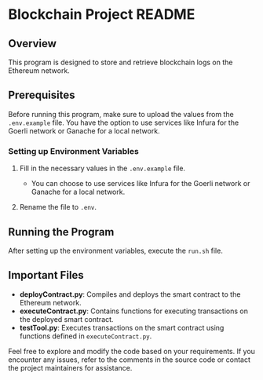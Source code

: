 # Blockchain Project README

## Overview

This program is designed to store and retrieve blockchain logs on the Ethereum network.

## Prerequisites

Before running this program, make sure to upload the values from the `.env.example` file. You have the option to use services like Infura for the Goerli network or Ganache for a local network.

### Setting up Environment Variables

1. Fill in the necessary values in the `.env.example` file.
   - You can choose to use services like Infura for the Goerli network or Ganache for a local network.

2. Rename the file to `.env`.

## Running the Program

After setting up the environment variables, execute the `run.sh` file.


## Important Files

- **deployContract.py**: Compiles and deploys the smart contract to the Ethereum network.
- **executeContract.py**: Contains functions for executing transactions on the deployed smart contract.
- **testTool.py**: Executes transactions on the smart contract using functions defined in `executeContract.py`.

Feel free to explore and modify the code based on your requirements. If you encounter any issues, refer to the comments in the source code or contact the project maintainers for assistance.
